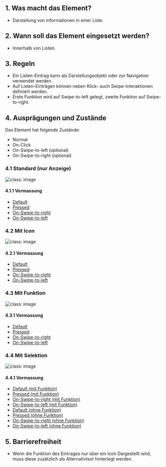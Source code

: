 ## 1. Was macht das Element?
*   Darstellung von Informationen in einer Liste.

## 2. Wann soll das Element eingesetzt werden?
*   Innerhalb von Listen. 

## 3. Regeln
*   Ein Listen-Eintrag kann als Darstellungsobjekt oder zur Navigation verwendet werden.
*   Auf Listen-Einträgen können neben Klick- auch Swipe-Interaktionen definiert werden.
*   Erste Funktion wird auf Swipe-to-left gelegt, zweite Funktion auf Swipe-to-right.

## 4. Ausprägungen und Zustände
Das Element hat folgende Zustände:
*   Normal
*   On-Click
*   On-Swipe-to-left (optional)
*   On-Swipe-to-right (optional)

### 4.1 Standard (nur Anzeige)
![](https://raw.githubusercontent.com/sbb-design-systems/sbb-design-system/master/mobile/elements/list-item/images/ME21_Standard.png 'class: image')


#### 4.1.1 Vermassung
*   [Default](https://sbb.invisionapp.com/d/main#/console/14051805/313167015/inspect)
*   [Pressed](https://sbb.invisionapp.com/d/main#/console/14051805/313167016/inspect)
*   [On-Swipe-to-right](https://sbb.invisionapp.com/d/main#/console/14051805/313167014/inspect)
*   [On-Swipe-to-left](https://sbb.invisionapp.com/d/main#/console/14051805/313167013/inspect)

### 4.2 Mit Icon
![](https://raw.githubusercontent.com/sbb-design-systems/sbb-design-system/master/mobile/elements/list-item/images/ME21_Icon.png 'class: image')


#### 4.2.1 Vermassung
*   [Default](https://sbb.invisionapp.com/d/main#/console/14051805/313167021/inspect)
*   [Pressed](https://sbb.invisionapp.com/d/main#/console/14051805/313167024/inspect)
*   [On-Swipe-to-right](https://sbb.invisionapp.com/d/main#/console/14051805/313167023/inspect)
*   [On-Swipe-to-left](https://sbb.invisionapp.com/d/main#/console/14051805/313167022/inspect)

### 4.3 Mit Funktion
![](https://raw.githubusercontent.com/sbb-design-systems/sbb-design-system/master/mobile/elements/list-item/images/ME21_Funktion.png 'class: image')


#### 4.3.1 Vermassung
*   [Default](https://sbb.invisionapp.com/d/main#/console/14051805/313167017/inspect)
*   [Pressed](https://sbb.invisionapp.com/d/main#/console/14051805/313167020/inspect)
*   [On-Swipe-to-right](https://sbb.invisionapp.com/d/main#/console/14051805/313167019/inspect)
*   [On-Swipe-to-left](https://sbb.invisionapp.com/d/main#/console/14051805/313167018/inspect)

### 4.4 Mit Selektion
![](https://raw.githubusercontent.com/sbb-design-systems/sbb-design-system/master/mobile/elements/list-item/images/ME21_Selektion.png 'class: image')


#### 4.4.1 Vermassung
*   [Default (mit Funktion)](https://sbb.invisionapp.com/d/main#/console/14051805/313167025/inspect)
*   [Pressed (mit Funktion)](https://sbb.invisionapp.com/d/main#/console/14051805/313167028/inspect)
*   [On-Swipe-to-right (mit Funktion)](https://sbb.invisionapp.com/d/main#/console/14051805/313167027/inspect)
*   [On-Swipe-to-left (mit Funktion)](https://sbb.invisionapp.com/d/main#/console/14051805/313167026/inspect)
*   [Default (ohne Funktion)](https://sbb.invisionapp.com/d/main#/console/14051805/313167029/inspect)
*   [Pressed (ohne Funktion)](https://sbb.invisionapp.com/d/main#/console/14051805/313167032/inspect)
*   [On-Swipe-to-right (ohne Funktion)](https://sbb.invisionapp.com/d/main#/console/14051805/313167031/inspect)
*   [On-Swipe-to-left (ohne Funktion)](https://sbb.invisionapp.com/d/main#/console/14051805/313167030/inspect)

## 5. Barrierefreiheit
* Wenn die Funktion des Eintrages nur über ein Icon Dargestellt wird, muss diese zusätzlich als Alternativtext hinterlegt werden.